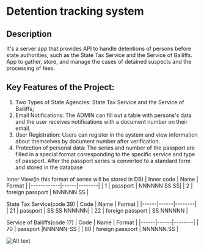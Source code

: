 # Detention tracking system

## Description
It's a server app that provides API to handle detentions of persons before state authorities, such as the State Tax Service and the Service of Bailiffs. App to gather, store, and manage the cases of detained suspects and the processing of fees.

## Key Features of the Project:
1. Two Types of State Agencies: State Tax Service and the Service of Bailiffs;
2. Email Notifications: The ADMIN can fill out a table with persons's data and the user receives notifications with a document number on their email.
3. User Registration: Users can register in the system and view information about themselves by document number after verification.
4. Protection of personal data: The series and number of the passport are filled in a special format corresponding to the specific service and type of passport. After the passport series is converted to a standard form and stored in the database

Inner View(in this format of series will be stored in DB)
| Inner code | Name | Format |
|------------|------|--------|
| 1 | passport | NNNNNN SS SS|
| 2 | foreign passport | NNNNNN SS |

State Tax Service(code 39)
| Code | Name | Format |
|------|------|--------|
| 21 | passport | SS SS NNNNNN|
| 22 | foreign passport | SS NNNNNN |

Service of Bailiffs(code 17)
| Code | Name | Format |
|------|------|--------|
| 70 | passport |NNNNNN-SS |
| 80 | foreign passport | NNNNNN.SS |

![Alt text](Screenshot_10.jpg)





  






